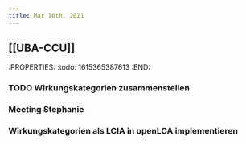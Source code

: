 ```yaml
---
title: Mar 10th, 2021
---
```


## [[UBA-CCU]] 
:PROPERTIES:
:todo: 1615365387613
:END:
### TODO Wirkungskategorien zusammenstellen
### Meeting Stephanie
### Wirkungskategorien als LCIA in openLCA implementieren
###

